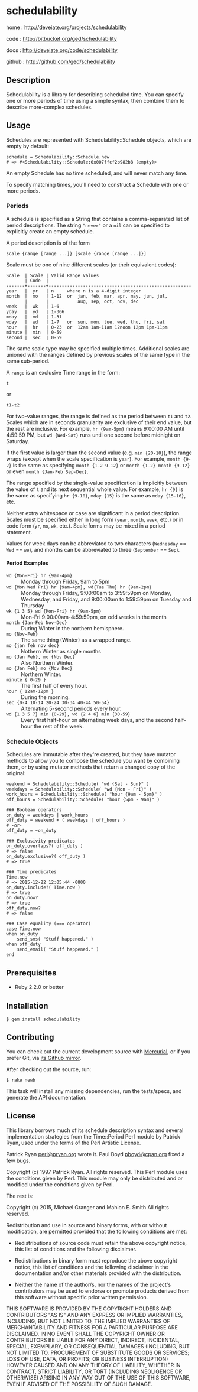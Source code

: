 # schedulability

home
: http://deveiate.org/projects/schedulability

code
: http://bitbucket.org/ged/schedulability

docs
: http://deveiate.org/code/schedulability

github
: http://github.com/ged/schedulability


## Description

Schedulability is a library for describing scheduled time. You can specify one or more periods of time using a simple syntax, then combine them to describe more-complex schedules.


## Usage

Schedules are represented with Schedulability::Schedule objects, which are empty by default:

    schedule = Schedulability::Schedule.new
    # => #<Schedulability::Schedule:0x007ffcf2b982b8 (empty)>

An empty Schedule has no time scheduled, and will never match any time.

To specify matching times, you'll need to construct a Schedule with one or more periods.


### Periods

A schedule is specified as a String that contains a comma-separated list of period descriptions. The string `"never"` or a `nil` can be specified to explicitly create an empty schedule.

A period description is of the form

    scale {range [range ...]} [scale {range [range ...]}]

Scale must be one of nine different scales (or their equivalent codes):

    Scale  | Scale | Valid Range Values
           | Code  |
    -------+-------+------------------------------------------------------
    year   |  yr   | n     where n is a 4-digit integer
    month  |  mo   | 1-12  or  jan, feb, mar, apr, may, jun, jul,
           |       |           aug, sep, oct, nov, dec
    week   |  wk   | 1-6
    yday   |  yd   | 1-366
    mday   |  md   | 1-31
    wday   |  wd   | 1-7   or  sun, mon, tue, wed, thu, fri, sat
    hour   |  hr   | 0-23  or  12am 1am-11am 12noon 12pm 1pm-11pm
    minute |  min  | 0-59
    second |  sec  | 0-59

The same scale type may be specified multiple times. Additional scales are unioned with the ranges defined by previous scales of the same type in the same sub-period.

A `range` is an exclusive Time range in the form:

    t
or

    t1-t2

For two-value ranges, the range is defined as the period between `t1` and `t2`. Scales which are in
seconds granularity are exclusive of their end value, but the rest are inclusive. For example, `hr {9am-5pm}` means 9:00:00 AM until 4:59:59 PM, but `wd {Wed-Sat}` runs until one second before midnight on Saturday.

If the first value is larger than the second value (e.g. `min {20-10}`), the range wraps (except when the scale specification is `year`). For example, `month {9-2}` is the same as specifying `month {1-2 9-12}` or `month {1-2} month {9-12}` or even `month {Jan-Feb Sep-Dec}`.

The range specified by the single-value specification is implicitly between the value of `t` and its next sequential whole value. For example, `hr {9}` is the same as specifying `hr {9-10}`, `mday {15}` is the same as `mday {15-16}`, etc.

Neither extra whitespace or case are significant in a period description. Scales must be specified either in long form (`year`, `month`, `week`, etc.) or in code form (`yr`, `mo`, `wk`, etc.). Scale forms may be mixed in a period statement.

Values for week days can be abbreviated to two characters (`Wednesday` == `Wed` == `we`), and months can be abbreviated to three (`September` == `Sep`).


#### Period Examples

<dl>
<dt><code>wd {Mon-Fri} hr {9am-4pm}</code></dt>
<dd>Monday through Friday, 9am to 5pm</dd>

<dt><code>wd {Mon Wed Fri} hr {9am-4pm}, wd{Tue Thu} hr {9am-2pm}</code></dt>
<dd>Monday through Friday, 9:00:00am to 3:59:59pm on Monday, Wednesday, and Friday, 
  and 9:00:00am to 1:59:59pm on Tuesday and Thursday</dd>

<dt><code>wk {1 3 5} wd {Mon-Fri} hr {9am-5pm}</code></dt>
<dd>Mon-Fri 9:00:00am-4:59:59pm, on odd weeks in the month</dd>

<dt><code>month {Jan-Feb Nov-Dec}</code></dt>
<dd>During Winter in the northern hemisphere.</dd>

<dt><code>mo {Nov-Feb}</code></dt>
<dd>The same thing (Winter) as a wrapped range.</dd>

<dt><code>mo {jan feb nov dec}</code></dt>
<dd>Nothern Winter as single months</dd>

<dt><code>mo {Jan Feb}, mo {Nov Dec}</code></dt>
<dd>Also Northern Winter.</dd>

<dt><code>mo {Jan Feb} mo {Nov Dec}</code></dt>
<dd>Northern Winter.</dd>

<dt><code>minute { 0-29 }</code></dt>
<dd>The first half of every hour.</dd>

<dt><code>hour { 12am-12pm }</code></dt>
<dd>During the morning.</dd>

<dt><code>sec {0-4 10-14 20-24 30-34 40-44 50-54}</code></dt>
<dd>Alternating 5-second periods every hour.</dd>

<dt><code>wd {1 3 5 7} min {0-29}, wd {2 4 6} min {30-59}</code></dt>
<dd>Every first half-hour on alternating week days, and the second half-hour the
  rest of the week.</dd>
</dl>
        

### Schedule Objects

Schedules are immutable after they're created, but they have mutator methods to
allow you to compose the schedule you want by combining them, or by using mutator
methods that return a changed copy of the original:

    weekend = Schedulability::Schedule( "wd {Sat - Sun}" )
    weekdays = Schedulability::Schedule( "wd {Mon - Fri}" )
    work_hours = Schedulability::Schedule( "hour {9am - 5pm}" )
    off_hours = Schedulability::Schedule( "hour {5pm - 9am}" )

    ### Boolean operators
    on_duty = weekdays | work_hours
    off_duty = weekend + ( weekdays | off_hours )
    # -or-
    off_duty = ~on_duty

    ### Exclusivity predicates
    on_duty.overlaps?( off_duty )
    # => false
    on_duty.exclusive?( off_duty )
    # => true

    ### Time predicates
    Time.now
    # => 2015-12-22 12:05:44 -0800
    on_duty.include?( Time.now )
    # => true
    on_duty.now?
    # => true
    off_duty.now?
    # => false

    ### Case equality (=== operator)
    case Time.now
    when on_duty
        send_sms( "Stuff happened." )
    when off_duty
        send_email( "Stuff happened." )
    end



## Prerequisites

* Ruby 2.2.0 or better


## Installation

    $ gem install schedulability


## Contributing

You can check out the current development source with
[Mercurial](https://bitbucket.org/ged/schedulability), or if you prefer Git, via
[its Github mirror](https://github.com/ged/schedulability).

After checking out the source, run:

    $ rake newb

This task will install any missing dependencies, run the tests/specs,
and generate the API documentation.


## License

This library borrows much of its schedule description syntax and several implementation strategies from the Time::Period Perl module by Patrick Ryan, used under the terms of the Perl Artistic License.

  Patrick Ryan <perl@pryan.org> wrote it.
  Paul Boyd <pboyd@cpan.org> fixed a few bugs.

  Copyright (c) 1997 Patrick Ryan. All rights reserved. This Perl 
  module uses the conditions given by Perl. This module may only
  be distributed and or modified under the conditions given by Perl.

The rest is:

Copyright (c) 2015, Michael Granger and Mahlon E. Smith
All rights reserved.

Redistribution and use in source and binary forms, with or without
modification, are permitted provided that the following conditions are met:

* Redistributions of source code must retain the above copyright notice,
  this list of conditions and the following disclaimer.

* Redistributions in binary form must reproduce the above copyright notice,
  this list of conditions and the following disclaimer in the documentation
  and/or other materials provided with the distribution.

* Neither the name of the author/s, nor the names of the project's
  contributors may be used to endorse or promote products derived from this
  software without specific prior written permission.

THIS SOFTWARE IS PROVIDED BY THE COPYRIGHT HOLDERS AND CONTRIBUTORS "AS IS"
AND ANY EXPRESS OR IMPLIED WARRANTIES, INCLUDING, BUT NOT LIMITED TO, THE
IMPLIED WARRANTIES OF MERCHANTABILITY AND FITNESS FOR A PARTICULAR PURPOSE ARE
DISCLAIMED. IN NO EVENT SHALL THE COPYRIGHT OWNER OR CONTRIBUTORS BE LIABLE
FOR ANY DIRECT, INDIRECT, INCIDENTAL, SPECIAL, EXEMPLARY, OR CONSEQUENTIAL
DAMAGES (INCLUDING, BUT NOT LIMITED TO, PROCUREMENT OF SUBSTITUTE GOODS OR
SERVICES; LOSS OF USE, DATA, OR PROFITS; OR BUSINESS INTERRUPTION) HOWEVER
CAUSED AND ON ANY THEORY OF LIABILITY, WHETHER IN CONTRACT, STRICT LIABILITY,
OR TORT (INCLUDING NEGLIGENCE OR OTHERWISE) ARISING IN ANY WAY OUT OF THE USE
OF THIS SOFTWARE, EVEN IF ADVISED OF THE POSSIBILITY OF SUCH DAMAGE.


